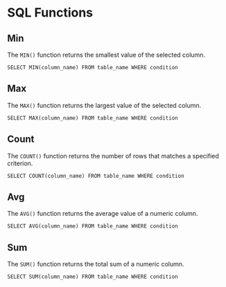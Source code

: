 # SQL Functions

## Min

The `MIN()` function returns the smallest value of the selected column.

```
SELECT MIN(column_name) FROM table_name WHERE condition
```

## Max

The `MAX()` function returns the largest value of the selected column.

```
SELECT MAX(column_name) FROM table_name WHERE condition
```

## Count

The `COUNT()` function returns the number of rows that matches a specified criterion.

```
SELECT COUNT(column_name) FROM table_name WHERE condition
```

## Avg

The `AVG()` function returns the average value of a numeric column. 

```
SELECT AVG(column_name) FROM table_name WHERE condition
```

## Sum

The `SUM()` function returns the total sum of a numeric column. 

```
SELECT SUM(column_name) FROM table_name WHERE condition
```